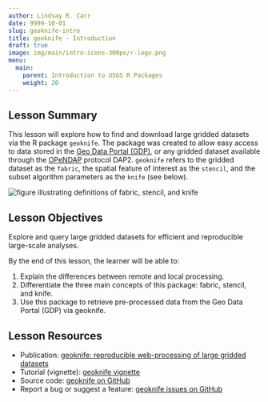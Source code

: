 ```yaml
---
author: Lindsay R. Carr
date: 9999-10-01
slug: geoknife-intro
title: geoknife - Introduction
draft: true 
image: img/main/intro-icons-300px/r-logo.png
menu:
  main:
    parent: Introduction to USGS R Packages
    weight: 20
---
```

Lesson Summary
--------------

This lesson will explore how to find and download large gridded datasets via the R package `geoknife`. The package was created to allow easy access to data stored in the [Geo Data Portal (GDP)](https://cida.usgs.gov/gdp/), or any gridded dataset available through the [OPeNDAP](https://www.opendap.org/) protocol DAP2. `geoknife` refers to the gridded dataset as the `fabric`, the spatial feature of interest as the `stencil`, and the subset algorithm parameters as the `knife` (see below).

![figure illustrating definitions of fabric, stencil, and knife](../static/img/geoknife_summary.png#inline-img "geoknife terminology figure")

Lesson Objectives
-----------------

Explore and query large gridded datasets for efficient and reproducible large-scale analyses.

By the end of this lesson, the learner will be able to:

1.  Explain the differences between remote and local processing.
2.  Differentiate the three main concepts of this package: fabric, stencil, and knife.
3.  Use this package to retrieve pre-processed data from the Geo Data Portal (GDP) via geoknife.

Lesson Resources
----------------

-   Publication: [geoknife: reproducible web-processing of large gridded datasets](http://onlinelibrary.wiley.com/doi/10.1111/ecog.01880/abstract)
-   Tutorial (vignette): [geoknife vignette](https://cran.r-project.org/web/packages/geoknife/vignettes/geoknife.html)
-   Source code: [geoknife on GitHub](https://github.com/USGS-R/geoknife)
-   Report a bug or suggest a feature: [geoknife issues on GitHub](https://github.com/USGS-R/geoknife/issues)
